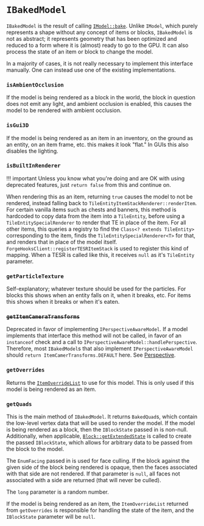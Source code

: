 `IBakedModel`
=============

`IBakedModel` is the result of calling [`IModel::bake`][IModel::bake]. Unlike `IModel`, which purely represents a shape without any concept of items or blocks, `IBakedModel` is not as abstract; it represents geometry that has been optimized and reduced to a form where it is (almost) ready to go to the GPU. It can also process the state of an item or block to change the model.

In a majority of cases, it is not really necessary to implement this interface manually. One can instead use one of the existing implementations.

### `isAmbientOcclusion`

If the model is being rendered as a block in the world, the block in question does not emit any light, and ambient occlusion is enabled, this causes the model to be rendered with ambient occlusion.

### `isGui3D`

If the model is being rendered as an item in an inventory, on the ground as an entity, on an item frame, etc. this makes it look "flat." In GUIs this also disables the lighting.

### `isBuiltInRenderer`

!!! important
    Unless you know what you're doing and are OK with using deprecated features, just `return false` from this and continue on.

When rendering this as an item, returning `true` causes the model to not be rendered, instead falling back to `TileEntityItemStackRenderer::renderItem`. For certain vanilla items such as chests and banners, this method is hardcoded to copy data from the item into a `TileEntity`, before using a `TileEntitySpecialRenderer` to render that TE in place of the item. For all other items, this queries a registry to find the `Class<? extends TileEntity>` corresponding to the item, finds the `TileEntitySpecialRenderer<T>` for that, and renders that in place of the model itself. `ForgeHooksClient::registerTESRItemStack` is used to register this kind of mapping. When a TESR is called like this, it receives `null` as it's `TileEntity` parameter.

### `getParticleTexture`

Self-explanatory; whatever texture should be used for the particles. For blocks this shows when an entity falls on it, when it breaks, etc. For items this shows when it breaks or when it's eaten.

### <s>`getItemCameraTransforms`</s>

Deprecated in favor of implementing `IPerspectiveAwareModel`. If a model implements that interface this method will not be called, in favor of an `instanceof` check and a call to `IPerspectiveAwareModel::handlePerspective`. Therefore, most `IBakedModel`s that also implement `IPerspectiveAwareModel` should `return ItemCamerTransforms.DEFAULT` here. See [Perspective][].

### `getOverrides`

Returns the [`ItemOverrideList`][ItemOverrideList] to use for this model. This is only used if this model is being rendered as an item.

### `getQuads`

This is the main method of `IBakedModel`. It returns `BakedQuad`s, which contain the low-level vertex data that will be used to render the model. If the model is being rendered as a block, then the `IBlockState` passed in is non-null. Additionally, when applicable, [`Block::getExtendedState`][extended blockstates] is called to create the passed `IBlockState`, which allows for arbitrary data to be passed from the block to the model.

The `EnumFacing` passed in is used for face culling. If the block against the given side of the block being rendered is opaque, then the faces associated with that side are not rendered. If that parameter is `null`, all faces not associated with a side are returned (that will never be culled).

The `long` parameter is a random number.

If the model is being rendered as an item, the `ItemOverrideList` returned from `getOverrides` is responsible for handling the state of the item, and the `IBlockState` parameter will be `null`.

[IModel::bake]: imodel.md#bake
[Perspective]: perspective.md
[ItemOverrideList]: itemoverridelist.md
[extended blockstates]: extended-blockstates.md
